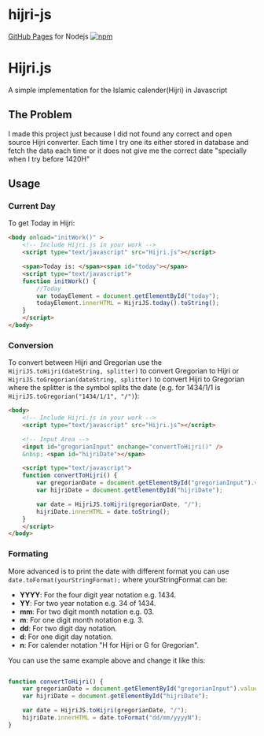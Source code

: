 # hijri-js
[GitHub Pages](https://github.com/xsoh) for Nodejs
[![npm](https://img.shields.io/npm/v/perfect-scrollbar.svg)](https://www.npmjs.com/package/hijri-js)

Hijri.js
========

A simple implementation for the Islamic calender(Hijri) in Javascript

## The Problem
I made this project just because I did not found any correct and open source Hijri converter. Each time I try one its either stored in database and fetch the data each time or it does not give me the correct date "specially when I try before 1420H"

## Usage
### Current Day
To get Today in Hijri:
```html
<body onload="initWork()" >
	<!-- Include Hijri.js in your work -->
	<script type="text/javascript" src="Hijri.js"></script>

	<span>Today is: </span><span id="today"></span>
	<script type="text/javascript">
	function initWork() {
		//Today
		var todayElement = document.getElementById("today");
		todayElement.innerHTML = HijriJS.today().toString();
	}
	</script>
</body>
```
### Conversion
To convert between Hijri and Gregorian use the ``HijriJS.toHijri(dateString, splitter)`` to convert Gregorian to Hijri 
or ``HijriJS.toGregorian(dateString, splitter)``  to convert Hijri to Gregorian where the splitter is the symbol splits the date (e.g. for 1434/1/1 is ``HijriJS.toGregorian("1434/1/1", "/")``):
```html
<body>
	<!-- Include Hijri.js in your work -->
	<script type="text/javascript" src="Hijri.js"></script>

	<!-- Input Area -->
	<input id="gregorianInput" onchange="convertToHijri()" />
	&nbsp; <span id="hijriDate"></span>

	<script type="text/javascript">
	function convertToHijri() {
		var gregorianDate = document.getElementById("gregorianInput").value
		var hijriDate = document.getElementById("hijriDate");

		var date = HijriJS.toHijri(gregorianDate, "/");
		hijriDate.innerHTML = date.toString();
	}
	</script>
</body>
```
### Formating
More advanced is to print the date with different format you can use ``date.toFormat(yourStringFormat);`` where yourStringFormat can be:
- **YYYY**: For the four digit year notation e.g. 1434.
- **YY**: For two year notation e.g. 34 of 1434.
- **mm**: For two digit month notation e.g. 03.
- **m**: For one digit month notation e.g. 3.
- **dd**: For two digit day notation.
- **d**: For one digit day notation.
- **n**: For calender notation "H for Hijri or G for Gregorian".

You can use the same example above and change it like this:
```javascript

function convertToHijri() {
	var gregorianDate = document.getElementById("gregorianInput").value
	var hijriDate = document.getElementById("hijriDate");

	var date = HijriJS.toHijri(gregorianDate, "/");
	hijriDate.innerHTML = date.toFormat("dd/mm/yyyyN");
}

```







